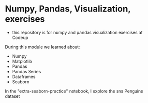 # Numpy, Pandas, Visualization, exercises

- this repository is for numpy and pandas visualization exercises at Codeup

During this module we learned about:
- Numpy
- Matplotlib
- Pandas
- Pandas Series
- Dataframes
- Seaborn

In the "extra-seaborn-practice" notebook, I explore the sns Penguins dataset
